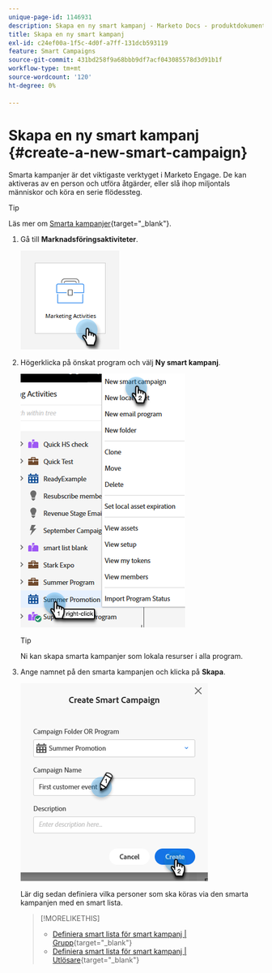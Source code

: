 ```yaml
---
unique-page-id: 1146931
description: Skapa en ny smart kampanj - Marketo Docs - produktdokumentation
title: Skapa en ny smart kampanj
exl-id: c24ef00a-1f5c-4d0f-a7ff-131dcb593119
feature: Smart Campaigns
source-git-commit: 431bd258f9a68bbb9df7acf043085578d3d91b1f
workflow-type: tm+mt
source-wordcount: '120'
ht-degree: 0%

---
```


# Skapa en ny smart kampanj {#create-a-new-smart-campaign}

Smarta kampanjer är det viktigaste verktyget i Marketo Engage. De kan aktiveras av en person och utföra åtgärder, eller slå ihop miljontals människor och köra en serie flödessteg.

>[!TIP]
>
>Läs mer om [Smarta kampanjer](/help/marketo/product-docs/core-marketo-concepts/smart-campaigns/understanding-smart-campaigns.md){target="_blank"}.

1. Gå till **Marknadsföringsaktiviteter**.

   ![](assets/create-a-new-smart-campaign-1.png)

1. Högerklicka på önskat program och välj **Ny smart kampanj**.

   ![](assets/create-a-new-smart-campaign-2.png)

   >[!TIP]
   >
   >Ni kan skapa smarta kampanjer som lokala resurser i alla program.

1. Ange namnet på den smarta kampanjen och klicka på **Skapa**.

   ![](assets/create-a-new-smart-campaign-3.png)

   Lär dig sedan definiera vilka personer som ska köras via den smarta kampanjen med en smart lista.

   >[!MORELIKETHIS]
   >
   >* [Definiera smart lista för smart kampanj | Grupp](/help/marketo/product-docs/core-marketo-concepts/smart-campaigns/creating-a-smart-campaign/define-smart-list-for-smart-campaign-batch.md){target="_blank"}
   >* [Definiera smart lista för smart kampanj | Utlösare](/help/marketo/product-docs/core-marketo-concepts/smart-campaigns/creating-a-smart-campaign/define-smart-list-for-smart-campaign-trigger.md){target="_blank"}
